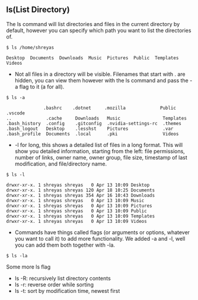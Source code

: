 ## ls(List Directory)
The ls command will list directories and files in the current directory by default, however you can specify which path you want to list the directories of.
```shell
$ ls /home/shreyas
```
```
Desktop  Documents  Downloads  Music  Pictures  Public  Templates  Videos
```
* Not all files in a directory will be visible. Filenames that start with . are hidden, you can view them however with the ls command and pass the -a flag to it (a for all).
```shell
$ ls -a
```
```
              .bashrc    .dotnet     .mozilla             Public     .vscode
..             .cache     Downloads   Music                Templates
.bash_history  .config    .gitconfig  .nvidia-settings-rc  .themes
.bash_logout   Desktop    .lesshst    Pictures             .var
.bash_profile  Documents  .local      .pki                 Videos
```
* -l for long, this shows a detailed list of files in a long format. This will show you detailed information, starting from the left: file permissions, number of links, owner name, owner group, file size, timestamp of last modification, and file/directory name. 
```shell
$ ls -l
```
```
drwxr-xr-x. 1 shreyas shreyas   0 Apr 13 10:09 Desktop
drwxr-xr-x. 1 shreyas shreyas 120 Apr 18 10:25 Documents
drwxr-xr-x. 1 shreyas shreyas 354 Apr 16 10:43 Downloads
drwxr-xr-x. 1 shreyas shreyas   0 Apr 13 10:09 Music
drwxr-xr-x. 1 shreyas shreyas   0 Apr 13 10:09 Pictures
drwxr-xr-x. 1 shreyas shreyas   0 Apr 13 10:09 Public
drwxr-xr-x. 1 shreyas shreyas   0 Apr 13 10:09 Templates
drwxr-xr-x. 1 shreyas shreyas   0 Apr 13 10:09 Videos
```
* Commands have things called flags (or arguments or options, whatever you want to call it) to add more functionality. We added -a and -l, well you can add them both together with -la. 
```shell
$ ls -la
```
Some more ls flag
* ls -R: recursively list directory contents
* ls -r: reverse order while sorting
* ls -t: sort by modification time, newest first